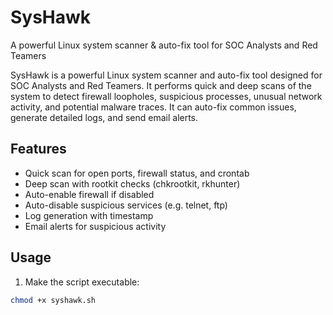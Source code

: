 # SysHawk
A powerful Linux system scanner &amp; auto-fix tool for SOC Analysts and Red Teamers


SysHawk is a powerful Linux system scanner and auto-fix tool designed for SOC Analysts and Red Teamers. It performs quick and deep scans of the system to detect firewall loopholes, suspicious processes, unusual network activity, and potential malware traces. It can auto-fix common issues, generate detailed logs, and send email alerts.

## Features
- Quick scan for open ports, firewall status, and crontab
- Deep scan with rootkit checks (chkrootkit, rkhunter)
- Auto-enable firewall if disabled
- Auto-disable suspicious services (e.g. telnet, ftp)
- Log generation with timestamp
- Email alerts for suspicious activity

## Usage

1. Make the script executable:
```bash
chmod +x syshawk.sh
